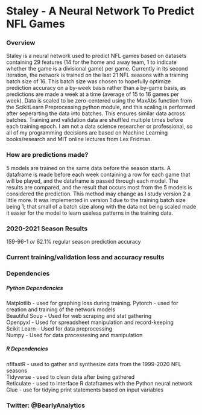 # Staley - A Neural Network To Predict NFL Games


### **Overview**
Staley is a neural network used to predict NFL games based on datasets containing 29 features (14 for the home and away team, 1 to indicate whether the game is a divisional game) per game. Currently in its second iteration, the network is trained on the last 21 NFL seasons with a training batch size of 16. This batch size was chosen to hopefully optimize prediction accuracy on a by-week basis rather than a by-game basis, as predictions are made a week at a time (average of 15 to 16 games per week). Data is scaled to be zero-centered using the MaxAbs function from the ScikitLearn Preprocessing python module, and this scaling is performed after seperarting the data into batches. This ensures similar data across batches. Training and validation data are shuffled multiple times before each training epoch. I am not a data science researcher or professional, so all of my programming decisions are based on Machine Learning books/research and MIT online lectures from Lex Fridman.
  
  
### **How are predictions made?** 
5 models are trained on the same data before the season starts. A dataframe is made before each week containing a row for each game that will be played, and the dataframe is passed through each model. The results are compared, and the result that occurs most from the 5 models is considered the prediction. This method may change as I study version 2 a little more. It was implemented in version 1 due to the training batch size being 1; that small of a batch size along with the data not being scaled made it easier for the model to learn useless patterns in the training data.
  
  
### **2020-2021 Season Results** 
159-96-1 *or* 62.1% regular season prediction accuracy

### **Current training/validation loss and accuracy results** 


### **Dependencies** 
##### *Python Dependencies*
Matplotlib - used for graphing loss during training. 
Pytorch - used for creation and training of the network models  
Beautiful Soup - Used for web scraping and stat gathering  
Openpyxl - Used for spreadsheet manipulation and record-keeping  
Scikit Learn - Used for data preprocessing  
Numpy - Used for data processesing and manipulation  

##### *R Dependencies*
nflfastR - used to gather and synthesize data from the 1999-2020 NFL seasons  
Tidyverse - used to clean data after being gathered  
Reticulate - used to interface R dataframes with the Python neural network  
Glue - use for tidying print statements based on input variables

### **Twitter: @BearlyAnalytics**
